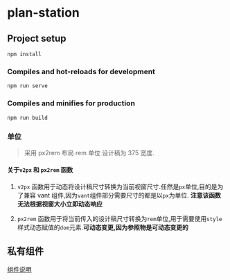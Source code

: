 # plan-station

## Project setup

```
npm install
```

### Compiles and hot-reloads for development

```
npm run serve
```

### Compiles and minifies for production

```
npm run build
```

### 单位

> 采用 px2rem 布局 rem 单位
> 设计稿为 375 宽度.

#### 关于`v2px` 和 `px2rem` 函数

1. `v2px` 函数用于动态将设计稿尺寸转换为当前视窗尺寸.任然是`px`单位,目的是为了兼容 vant 组件,因为`vant`组件部分需要尺寸的都是以`px`为单位. **注意该函数无法根据视窗大小立即动态响应**

2. `px2rem` 函数用于将当前传入的设计稿尺寸转换为`rem`单位,用于需要使用`style`样式动态赋值的`dom`元素.**可动态变更,因为参照物是可动态变更的**


## 私有组件

[组件说明]('./docs/Template.md')

